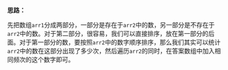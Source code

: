 **思路：**

先把数组`arr1`分成两部分，一部分是存在于`arr2`中的数，另一部分是不存在于`arr2`中的数。对于第二部分，很容易，我们可以直接排序，放在第一部分的后面。对于第一部分的数，要按照`arr2`中的数字顺序排序，那么我们其实可以统计`arr2`中的数在这部分出现了多少次，然后遍历`arr2`的同时，在答案数组中加入相同频次的这个数字即可。

